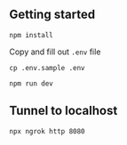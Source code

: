 ## Getting started

`npm install`

Copy and fill out `.env` file

```
cp .env.sample .env
```

`npm run dev`

## Tunnel to localhost

`npx ngrok http 8080`
